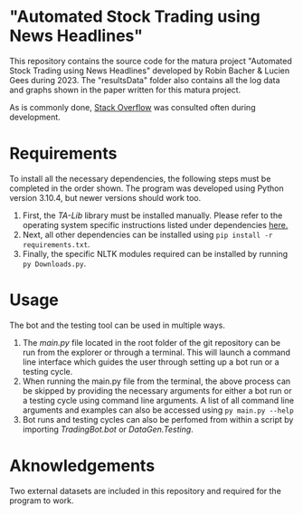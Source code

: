 # "Automated Stock Trading using News Headlines"
This repository contains the source code for the matura project "Automated Stock Trading using News Headlines" developed by Robin Bacher & Lucien Gees during 2023. 
The "resultsData" folder also contains all the log data and graphs shown in the paper written for this matura project.

As is commonly done, [Stack Overflow](https://stackoverflow.com/) was consulted often during development.

# Requirements
To install all the necessary dependencies, the following steps must be completed in the order shown. The program was developed using Python version 3.10.4, but newer versions should work too.
1. First, the *TA-Lib* library must be installed manually. Please refer to the operating system specific instructions listed under dependencies [here.](https://pypi.org/project/TA-Lib/)
2. Next, all other dependencies can be installed using `pip install -r requirements.txt`.
3. Finally, the specific NLTK modules required can be installed by running `py Downloads.py`.

# Usage
The bot and the testing tool can be used in multiple ways. 
1.	The *main.py* file located in the root folder of the git repository can be run from the explorer or through a terminal.
   This will launch a command line interface which guides the user through setting up a bot run or a testing cycle.
2.	When running the main.py file from the terminal, the above process can be skipped by providing the necessary arguments for either a bot run or a testing cycle using command line arguments.
   A list of all command line arguments and examples can also be accessed using `py main.py --help`
3. Bot runs and testing cycles can also be perfomed from within a script by importing *TradingBot.bot* or *DataGen.Testing*.

# Aknowledgements
Two external datasets are included in this repository and required for the program to work.